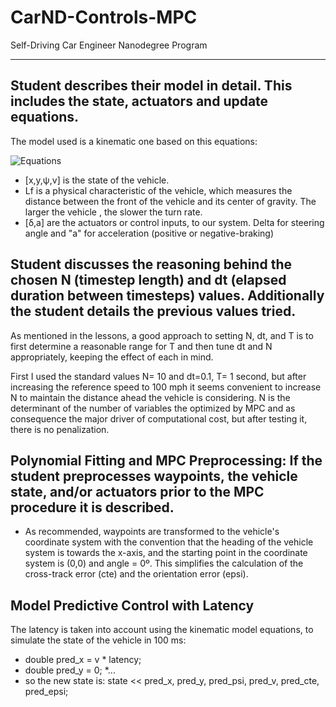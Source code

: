 [//]: # (Image References)

[image0]: ../term2/CarND-MPC-Project-master/Equations.png "Equations"
[image1]: ./../master/tools/initial_position.png "waypoint_rotation.png"


# CarND-Controls-MPC
Self-Driving Car Engineer Nanodegree Program

---

## Student describes their model in detail. This includes the state, actuators and update equations.

The model used is a kinematic one based on this equations:

![Equations][image0]

* [x,y,ψ,v] is the state of the vehicle.
* Lf is a physical characteristic of the vehicle, which measures the distance between the front of the vehicle and its center of gravity. The larger the vehicle , the slower the turn rate.
* [δ,a] are the actuators or control inputs, to our system. Delta for steering angle and "a" for acceleration (positive or negative-braking) 


## Student discusses the reasoning behind the chosen N (timestep length) and dt (elapsed duration between timesteps) values. Additionally the student details the previous values tried.

As mentioned in the lessons, a good approach to setting N, dt, and T is to first determine a reasonable range for T and then tune dt and N appropriately, keeping the effect of each in mind.

First I used the standard values N= 10 and dt=0.1, T= 1 second, but after increasing the reference speed to 100 mph it seems convenient to increase N to maintain the distance ahead the vehicle is considering. N is the determinant of the number of variables the optimized by MPC and as consequence the major driver of computational cost, but after testing it, there is no penalization.


## Polynomial Fitting and MPC Preprocessing: If the student preprocesses waypoints, the vehicle state, and/or actuators prior to the MPC procedure it is described.

* As recommended, waypoints are transformed to the vehicle's coordinate system with the convention that the heading of the vehicle system is towards the x-axis, and the starting point in the coordinate system is (0,0) and angle = 0º. This simplifies the calculation of the cross-track error (cte) and the orientation error (epsi).

## Model Predictive Control with Latency

The latency is taken into account using the kinematic model equations, to simulate the state of the vehicle in 100 ms: 

* double pred_x   = v * latency;
* double pred_y   = 0;
*... 
* so the new state is: state << pred_x, pred_y, pred_psi, pred_v, pred_cte, pred_epsi;

